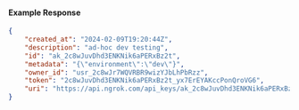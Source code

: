 <!-- Code generated for API Clients. DO NOT EDIT. -->

#### Example Response

```json
{
	"created_at": "2024-02-09T19:20:44Z",
	"description": "ad-hoc dev testing",
	"id": "ak_2c8wJuvDhd3ENKNik6aPERxBz2t",
	"metadata": "{\"environment\":\"dev\"}",
	"owner_id": "usr_2c8wJr7WQVRBR9wizYJbLhPbRzz",
	"token": "2c8wJuvDhd3ENKNik6aPERxBz2t_yx7ErEYAKccPonQroVG6",
	"uri": "https://api.ngrok.com/api_keys/ak_2c8wJuvDhd3ENKNik6aPERxBz2t"
}
```
